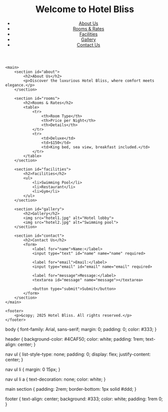 <!DOCTYPE html>
<html lang="en">
<head>
    <meta charset="UTF-8">
    <meta name="viewport" content="width=device-width, initial-scale=1.0">
    <title>Hotel Bliss</title>
    <link rel="stylesheet" href="styles.css">
</head>
<body>
    <header>
        <h1>Welcome to Hotel Bliss</h1>
        <nav>
            <ul>
                <li><a href="#about">About Us</a></li>
                <li><a href="#rooms">Rooms & Rates</a></li>
                <li><a href="#facilities">Facilities</a></li>
                <li><a href="#gallery">Gallery</a></li>
                <li><a href="#contact">Contact Us</a></li>
            </ul>
        </nav>
    </header>

    <main>
        <section id="about">
            <h2>About Us</h2>
            <p>Discover the luxurious Hotel Bliss, where comfort meets elegance.</p>
        </section>

        <section id="rooms">
            <h2>Rooms & Rates</h2>
            <table>
                <tr>
                    <th>Room Type</th>
                    <th>Price per Night</th>
                    <th>Details</th>
                </tr>
                <tr>
                    <td>Deluxe</td>
                    <td>$150</td>
                    <td>King bed, sea view, breakfast included.</td>
                </tr>
            </table>
        </section>

        <section id="facilities">
            <h2>Facilities</h2>
            <ul>
                <li>Swimming Pool</li>
                <li>Restaurant</li>
                <li>Gym</li>
            </ul>
        </section>

        <section id="gallery">
            <h2>Gallery</h2>
            <img src="hotel1.jpg" alt="Hotel lobby">
            <img src="hotel2.jpg" alt="Swimming pool">
        </section>

        <section id="contact">
            <h2>Contact Us</h2>
            <form>
                <label for="name">Name:</label>
                <input type="text" id="name" name="name" required>

                <label for="email">Email:</label>
                <input type="email" id="email" name="email" required>

                <label for="message">Message:</label>
                <textarea id="message" name="message"></textarea>

                <button type="submit">Submit</button>
            </form>
        </section>
    </main>

    <footer>
        <p>&copy; 2025 Hotel Bliss. All rights reserved.</p>
    </footer>
</body>
</html>

body {
    font-family: Arial, sans-serif;
    margin: 0;
    padding: 0;
    color: #333;
}

header {
    background-color: #4CAF50;
    color: white;
    padding: 1rem;
    text-align: center;
}

nav ul {
    list-style-type: none;
    padding: 0;
    display: flex;
    justify-content: center;
}

nav ul li {
    margin: 0 15px;
}

nav ul li a {
    text-decoration: none;
    color: white;
}

main section {
    padding: 2rem;
    border-bottom: 1px solid #ddd;
}

footer {
    text-align: center;
    background: #333;
    color: white;
    padding: 1rem 0;
}
